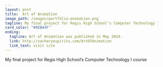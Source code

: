 ```yaml
---
layout: post
title:  Art of Animation
image_path: /images/portfolio-animation.png
tagline: My final project for Regis High School’s Computer Technology I course
card_color: "#0EBA4F"
ending:
  tagline: Art of Animation was published in May 2014.
  link: http://zacharyespiritu.com/ArtOfAnimation
  link_text: visit site
---
```


My final project for Regis High School’s Computer Technology I course
